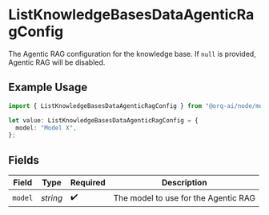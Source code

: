 # ListKnowledgeBasesDataAgenticRagConfig

The Agentic RAG configuration for the knowledge base. If `null` is provided, Agentic RAG will be disabled.

## Example Usage

```typescript
import { ListKnowledgeBasesDataAgenticRagConfig } from "@orq-ai/node/models/operations";

let value: ListKnowledgeBasesDataAgenticRagConfig = {
  model: "Model X",
};
```

## Fields

| Field                                | Type                                 | Required                             | Description                          |
| ------------------------------------ | ------------------------------------ | ------------------------------------ | ------------------------------------ |
| `model`                              | *string*                             | :heavy_check_mark:                   | The model to use for the Agentic RAG |